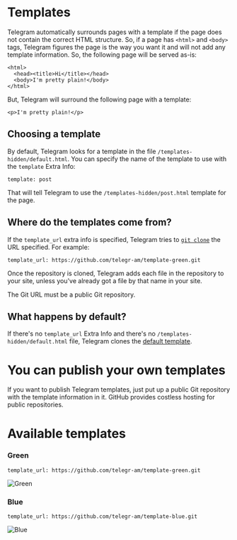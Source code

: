 # Templates

Telegram automatically surrounds pages with a template if the page does not contain
the correct HTML structure.  So, if a page has `<html>` and `<body>` tags,
Telegram figures the page is the way you want it and will not add any template
information.  So, the following page will be served as-is:

```
<html>
  <head><title>Hi</title></head>
  <body>I'm pretty plain!</body>
</html>
```

But, Telegram will surround the following page with a template:


    <p>I'm pretty plain!</p>


## Choosing a template

By default, Telegram looks for a template in the file `/templates-hidden/default.html`.
You can specify the name of the template to use with the `template` Extra Info:

    template: post
    
That will tell Telegram to use the `/templates-hidden/post.html` template for the page.

## Where do the templates come from?

If the `template_url` extra info is specified, Telegram tries to [`git clone`](http://gitref.org/creating/)
the URL specified.  For example:

    template_url: https://github.com/telegr-am/template-green.git

Once the repository is cloned, Telegram adds each file in the repository to your site, unless you've
already got a file by that name in your site.

The Git URL must be a public Git repository.

## What happens by default?

If there's no `template_url` Extra Info and there's no `/templates-hidden/default.html` file,
Telegram clones the [default template](https://github.com/telegr-am/template-base).


# You can publish your own templates

If you want to publish Telegram templates, just put up a public Git repository
with the template information in it.  GitHub provides costless hosting for
public repositories.

# Available templates

### Green

    template_url: https://github.com/telegr-am/template-green.git

![Green](https://github.com/telegr-am/template-green/raw/master/_site_image.jpg)

### Blue

    template_url: https://github.com/telegr-am/template-blue.git

![Blue](https://github.com/telegr-am/template-blue/raw/master/_site_image.jpg)

